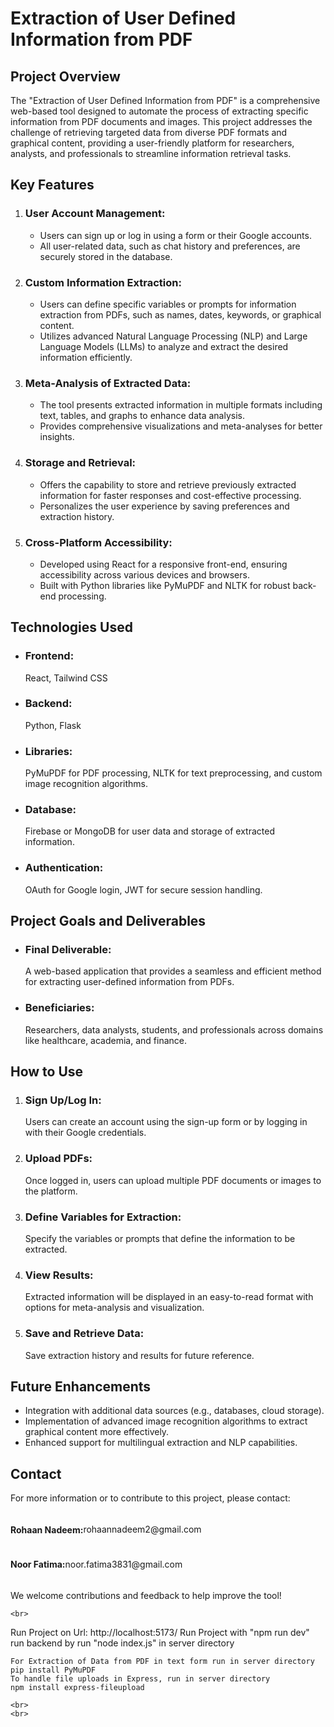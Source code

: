 <!DOCTYPE html>
<html lang="en">



<body>
    <h1>Extraction of User Defined Information from PDF</h1>
    <h2>Project Overview</h2>
    <p>
        The "Extraction of User Defined Information from PDF" is a comprehensive web-based tool designed to automate the
        process of extracting specific information from PDF documents and images. This project addresses the challenge
        of retrieving targeted data from diverse PDF formats and graphical content, providing a user-friendly platform
        for
        researchers, analysts, and professionals to streamline information retrieval tasks.
    </p>
    <h2>Key Features</h2>
    <ol>
        <li>
            <h3>User Account Management:</h3>
        </li>
        <ul>
            <li>Users can sign up or log in using a form or their Google accounts.</li>
            <li>All user-related data, such as chat history and preferences, are securely stored in the database.</li>
        </ul>
        <li>
            <h3>Custom Information Extraction:</h3>
        </li>
        <ul>
            <li>Users can define specific variables or prompts for information extraction from PDFs, such as names,
                dates,
                keywords, or graphical content.</li>
            <li>Utilizes advanced Natural Language Processing (NLP) and Large Language Models (LLMs) to analyze and
                extract
                the desired information efficiently.</li>
        </ul>
        <li>
            <h3>Meta-Analysis of Extracted Data:</h3>
        </li>
        <ul>
            <li>The tool presents extracted information in multiple formats including text, tables, and graphs to
                enhance
                data analysis.</li>
            <li>Provides comprehensive visualizations and meta-analyses for better insights.</li>
        </ul>
        <li>
            <h3>Storage and Retrieval:</h3>
        </li>
        <ul>
            <li>Offers the capability to store and retrieve previously extracted information for faster responses and
                cost-effective
                processing.</li>
            <li>Personalizes the user experience by saving preferences and extraction history.</li>
        </ul>
        <li>
            <h3>Cross-Platform Accessibility:</h3>
        </li>
        <ul>
            <li>Developed using React for a responsive front-end, ensuring accessibility across various devices and
                browsers.</li>
            <li>Built with Python libraries like PyMuPDF and NLTK for robust back-end processing.</li>
        </ul>
    </ol>
    <h2>Technologies Used</h2>
    <ul>
        <li>
            <h3>Frontend:</h3> React, Tailwind CSS
        </li>
        <li>
            <h3>Backend:</h3> Python, Flask
        </li>
        <li>
            <h3>Libraries:</h3> PyMuPDF for PDF processing, NLTK for text preprocessing, and custom image
            recognition algorithms.
        </li>
        <li>
            <h3>Database:</h3> Firebase or MongoDB for user data and storage of extracted information.
        </li>
        <li>
            <h3>Authentication:</h3> OAuth for Google login, JWT for secure session handling.
        </li>
    </ul>
    <h2>Project Goals and Deliverables</h2>
    <ul>
        <li>
            <h3>Final Deliverable:</h3> A web-based application that provides a seamless and efficient method for
            extracting user-defined information from PDFs.
        </li>
        <li>
            <h3>Beneficiaries:</h3> Researchers, data analysts, students, and professionals across domains like
            healthcare, academia, and finance.
        </li>
    </ul>
    <h2>How to Use</h2>
    <ol>
        <li>
            <h3>Sign Up/Log In:</h3> Users can create an account using the sign-up form or by logging in with their
            Google
            credentials.
        </li>
        <li>
            <h3>Upload PDFs:</h3> Once logged in, users can upload multiple PDF documents or images to the platform.
        </li>
        <li>
            <h3>Define Variables for Extraction:</h3> Specify the variables or prompts that define the information
            to be extracted.
        </li>
        <li>
            <h3>View Results:</h3> Extracted information will be displayed in an easy-to-read format with options
            for meta-analysis and visualization.
        </li>
        <li>
            <h3>Save and Retrieve Data:</h3> Save extraction history and results for future reference.
        </li>
    </ol>
    <h2>Future Enhancements</h2>
    <ul>
        <li>Integration with additional data sources (e.g., databases, cloud storage).</li>
        <li>Implementation of advanced image recognition algorithms to extract graphical content more effectively.</li>
        <li>Enhanced support for multilingual extraction and NLP capabilities.</li>
    </ul>
    <h2>Contact</h2>
    <p>For more information or to contribute to this project, please contact:</p>
    <div style="display: flex; align-items: center;">
        <h4>Rohaan Nadeem:</h4> rohaannadeem2@gmail.com
    </div>
    <div style="display: flex; align-items: center;">
        <h4>Noor Fatima:</h4> noor.fatima3831@gmail.com
    </div>
    <p>We welcome contributions and feedback to help improve the tool!</p>


    <br>
Run Project on Url: http://localhost:5173/
Run Project with "npm run dev"
run backend by run "node index.js" in server directory

    For Extraction of Data from PDF in text form run in server directory
    pip install PyMuPDF 
    To handle file uploads in Express, run in server directory
    npm install express-fileupload

    <br>
    <br>
</body>

</html>